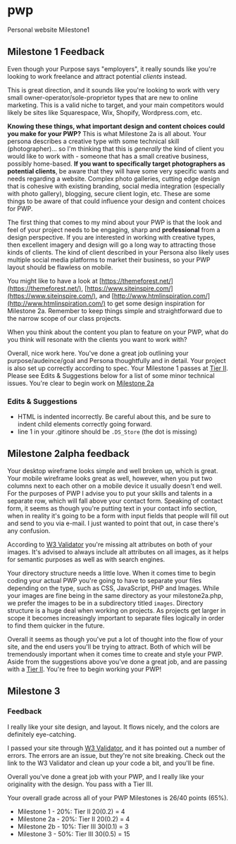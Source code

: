 # pwp
Personal website Milestone1 

## Milestone 1 Feedback
Even though your Purpose says "employers", it really sounds like you're looking to work freelance and attract potential *clients* instead.

This is great direction, and it sounds like you're looking to work with very small owner-operator/sole-proprietor types that are new to online marketing. This is a valid niche to target, and your main competitors would likely be sites like Squarespace, Wix, Shopify, Wordpress.com, etc.

**Knowing these things, what important design and content choices could you make for your PWP?** This is what Milestone 2a is all about. Your persona describes a creative type with some technical skill (photographer)... so I'm thinking that this is *generally* the kind of client you would like to work with - someone that has a small creative business, possibly home-based. **If you want to specifically target photographers as potential clients**, be aware that they will have some very specific wants and needs regarding a website. Complex photo galleries, cutting edge design that is cohesive with existing branding, social media integration (especially with photo gallery), blogging, secure client login, etc. These are some things to be aware of that could influence your design and content choices for PWP.

The first thing that comes to my mind about your PWP is that the look and feel of your project needs to be engaging, sharp and **professional** from a design perspective. If you are interested in working with creative types, then excellent imagery and design will go a long way to attracting those kinds of clients. The kind of client described in your Persona also likely uses multiple social media platforms to market their business, so your PWP layout should be flawless on mobile.

You might like to have a look at [https://themeforest.net/](https://themeforest.net/),  [https://www.siteinspire.com/](https://www.siteinspire.com/), and [http://www.htmlinspiration.com/](http://www.htmlinspiration.com/) to get some design inspiration for Milestone 2a. Remember to keep things simple and straightforward due to the narrow scope of our class projects.

When you think about the content you plan to feature on your PWP, what do you think will resonate with the clients you want to work with? 

Overall, nice work here. You've done a great job outlining your purpose/audeince/goal and Persona thoughtfully and in detail. Your project is also set up correctly according to spec. Your Milestone 1 passes at [Tier II](https://bootcamp-coders.cnm.edu/projects/personal/rubric/). Please see Edits &amp; Suggestions below for a list of some minor technical issues. You're clear to begin work on [Milestone 2a](https://bootcamp-coders.cnm.edu/projects/personal/milestone-two/)

### Edits &amp; Suggestions
- HTML is indented incorrectly. Be careful about this, and be sure to indent child elements correctly going forward.
- line 1 in your .gitinore should be `.DS_Store` (the dot is missing)

## Milestone 2alpha feedback
Your desktop wireframe looks simple and well broken up, which is great. Your mobile wireframe looks great as well, however, when you put two columns next to each other on a mobile device it usually doesn't end well. For the purposes of PWP I advise you to put your skills and talents in a separate row, which will fall above your contact form. Speaking of contact form, it seems as though you're putting text in your contact info section, when in reality it's going to be a form with input fields that people will fill out and send to you via e-mail. I just wanted to point that out, in case there's any confusion.

According to [W3 Validator](https://validator.w3.org/nu/?doc=https%3A%2F%2Fbootcamp-coders.cnm.edu%2F~jjennings18%2Fpwp%2Fpublic_html%2Fdocumentation%2Fmilestone-2.php%2Fmilestone2.php) you're missing alt attributes on both of your images. It's advised to always include alt attributes on all images, as it helps for semantic purposes as well as with search engines.

Your directory structure needs a little love. When it comes time to begin coding your actual PWP you're going to have to separate your files depending on the type, such as CSS, JavaScript, PHP and Images. While your images are fine being in the same directory as your milestone2a.php, we prefer the images to be in a subdirectory titled `images`. Directory structure is a huge deal when working on projects. As projects get larger in scope it becomes increasingly important to separate files logically in order to find them quicker in the future.

Overall it seems as though you've put a lot of thought into the flow of your site, and the end users you'll be trying to attract. Both of which will be tremendously important when it comes time to create and style your PWP. Aside from the suggestions above you've done a great job, and are passing with a [Tier II](https://bootcamp-coders.cnm.edu/projects/personal/rubric/). You're free to begin working your PWP!

## Milestone 3

### Feedback

I really like your site design, and layout. It flows nicely, and the colors are definitely eye-catching.

I passed your site through [W3 Validator](https://validator.w3.org/nu/?doc=https%3A%2F%2Fjrjennings.net), and it has pointed out a number of errors. The errors are an issue, but they're not site breaking. Check out the link to the W3 Validator and clean up your code a bit, and you'll be fine.

Overall you've done a great job with your PWP, and I really like your originality with the design. You pass with a Tier III.

Your overall grade across all of your PWP Milestones is 26/40 points (65%).

* Milestone 1 - 20%: Tier II 20(0.2) = 4
* Milestone 2a - 20%: Tier II 20(0.2) = 4
* Milestone 2b - 10%: Tier III 30(0.1) = 3
* Milestone 3 - 50%: Tier III 30(0.5) = 15
